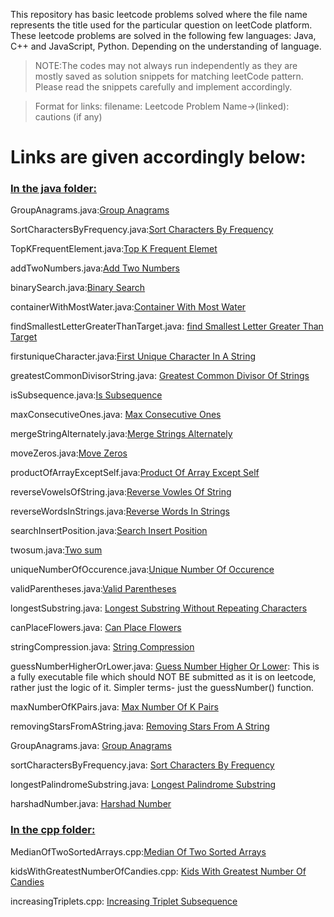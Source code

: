 This repository has basic leetcode problems solved where the file name represents the title used for the particular question on leetCode platform. These leetcode problems are solved in the following few languages: Java, C++ and JavaScript, Python. Depending on the understanding of language.

> NOTE:The codes may not always run independently as they are mostly saved as solution snippets for matching leetCode pattern. Please read the snippets carefully and implement accordingly.

> Format for links: filename: Leetcode Problem Name->(linked): cautions (if any)

<h1>Links are given accordingly below:</h1>

<h3><ins>In the java folder:</ins></h3>

GroupAnagrams.java:[Group Anagrams](https://leetcode.com/problems/group-anagrams/description/?envType=daily-question&envId=2024-02-06)

SortCharactersByFrequency.java:[Sort Characters By Frequency](https://leetcode.com/problems/sort-characters-by-frequency/description/)

TopKFrequentElement.java:[Top K Frequent Elemet](https://leetcode.com/problems/top-k-frequent-elements/description/)

addTwoNumbers.java:[Add Two Numbers](https://leetcode.com/problems/add-two-numbers/)

binarySearch.java:[Binary Search](https://leetcode.com/problems/binary-search/description/)

containerWithMostWater.java:[Container With Most Water](https://leetcode.com/problems/container-with-most-water/description/)

findSmallestLetterGreaterThanTarget.java: [find Smallest Letter Greater Than Target](https://leetcode.com/problems/find-smallest-letter-greater-than-target/description/)

firstuniqueCharacter.java:[First Unique Character In A String](https://leetcode.com/problems/first-unique-character-in-a-string/submissions/1167036442/?envType=daily-question&envId=2024-02-05)

greatestCommonDivisorString.java: [Greatest Common Divisor Of Strings](https://leetcode.com/problems/greatest-common-divisor-of-strings/)

isSubsequence.java:[Is Subsequence](https://leetcode.com/problems/is-subsequence/description/)

maxConsecutiveOnes.java: [Max Consecutive Ones](https://leetcode.com/problems/max-consecutive-ones/submissions/1199758347/)

mergeStringAlternately.java:[Merge Strings Alternately](https://leetcode.com/problems/merge-strings-alternately/description/)

moveZeros.java:[Move Zeros](https://leetcode.com/problems/move-zeroes/description/)

productOfArrayExceptSelf.java:[Product Of Array Except Self](https://leetcode.com/problems/product-of-array-except-self/description/)

reverseVowelsOfString.java:[Reverse Vowles Of String](https://leetcode.com/problems/reverse-vowels-of-a-string/description/)

reverseWordsInStrings.java:[Reverse Words In Strings](https://leetcode.com/problems/reverse-words-in-a-string/description/)

searchInsertPosition.java:[Search Insert Position](https://leetcode.com/problems/search-insert-position/description/)

twosum.java:[Two sum](https://leetcode.com/problems/two-sum/description/)

uniqueNumberOfOccurence.java:[Unique Number Of Occurence](https://leetcode.com/problems/unique-number-of-occurrences/description/)

validParentheses.java:[Valid Parentheses](https://leetcode.com/problems/valid-parentheses/description/)

longestSubstring.java: [Longest Substring Without Repeating Characters](https://leetcode.com/problems/longest-substring-without-repeating-characters/)

canPlaceFlowers.java: [Can Place Flowers](https://leetcode.com/problems/can-place-flowers/)

stringCompression.java: [String Compression](https://leetcode.com/problems/string-compression/)

guessNumberHigherOrLower.java: [Guess Number Higher Or Lower](https://leetcode.com/problems/guess-number-higher-or-lower): This is
a fully executable file which should NOT BE submitted as it is on leetcode, rather just the logic of it. Simpler terms- just the guessNumber() function.

maxNumberOfKPairs.java: [Max Number Of K Pairs](https://leetcode.com/problems/max-number-of-k-sum-pairs/)

removingStarsFromAString.java: [Removing Stars From A String](https://leetcode.com/problems/removing-stars-from-a-string/description/)

GroupAnagrams.java: [Group Anagrams](https://leetcode.com/problems/group-anagrams/description/)

sortCharactersByFrequency.java: [Sort Characters By Frequency](https://leetcode.com/problems/sort-characters-by-frequency/description/)

longestPalindromeSubstring.java: [Longest Palindrome Substring](https://leetcode.com/problems/longest-palindromic-substring/description/)

harshadNumber.java: [Harshad Number](https://leetcode.com/problems/harshad-number/description/)

<h3><ins>In the cpp folder:</ins></h3>

MedianOfTwoSortedArrays.cpp:[Median Of Two Sorted Arrays](https://leetcode.com/problems/median-of-two-sorted-arrays/description/)

kidsWithGreatestNumberOfCandies.cpp: [Kids With Greatest Number Of Candies](https://leetcode.com/problems/kids-with-the-greatest-number-of-candies/)

increasingTriplets.cpp: [Increasing Triplet Subsequence](https://leetcode.com/problems/increasing-triplet-subsequence/)
